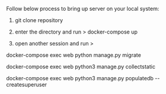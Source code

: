 Follow below process to bring up server on your local system:

1. git clone repository

2. enter the directory and run > docker-compose up 

3. open another session and run > 

docker-compose exec web python manage.py migrate

docker-compose exec web python3 manage.py collectstatic

docker-compose exec web python3 manage.py populatedb --createsuperuser

